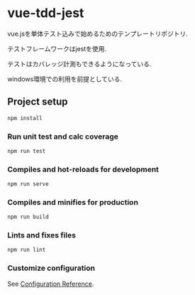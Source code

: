 # vue-tdd-jest

vue.jsを単体テスト込みで始めるためのテンプレートリポジトリ.

テストフレームワークはjestを使用.

テストはカバレッジ計測もできるようになっている.

windows環境での利用を前提としている.

## Project setup

```ps1
npm install
```

### Run unit test and calc coverage

```ps1
npm run test
```

### Compiles and hot-reloads for development

```ps1
npm run serve
```

### Compiles and minifies for production

```ps1
npm run build
```

### Lints and fixes files

```ps1
npm run lint
```

### Customize configuration

See [Configuration Reference](https://cli.vuejs.org/config/).
